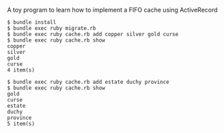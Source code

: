 A toy program to learn how to implement a FIFO cache using ActiveRecord

```
$ bundle install
$ bundle exec ruby migrate.rb
$ bundle exec ruby cache.rb add copper silver gold curse
$ bundle exec ruby cache.rb show
copper
silver
gold
curse
4 item(s)

$ bundle exec ruby cache.rb add estate duchy province
$ bundle exec ruby cache.rb show
gold
curse
estate
duchy
province
5 item(s)
```
